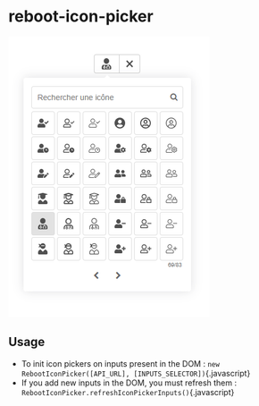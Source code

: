 # reboot-icon-picker
![home](https://github.com/epixelic/reboot-icon-picker/blob/master/doc/screenshot.png)

## Usage
- To init icon pickers on inputs present in the DOM : `new RebootIconPicker([API_URL], [INPUTS_SELECTOR])`{.javascript}
- If you add new inputs in the DOM, you must refresh them : `RebootIconPicker.refreshIconPickerInputs()`{.javascript}